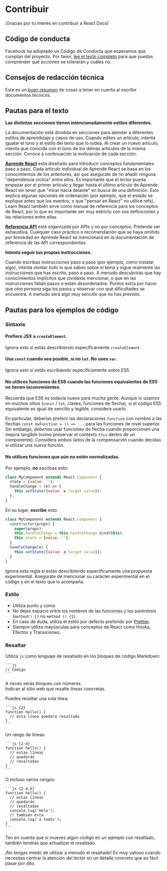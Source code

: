 # Contribuir

¡Gracias por tu interés en contribuir a React Docs!

## Código de conducta

Facebook ha adoptado un Código de Conducta que esperamos que cumplan
del proyecto. Por favor, [lee el texto completo](https://code.facebook.com/codeofconduct)
para que puedas comprender qué acciones se tolerarán y cuáles no.

## Consejos de redacción técnica

Este es un [buen resumen](https://medium.com/@kvosswinkel/coding-like-a-journalist-ee52360a16bc) de cosas a tener en cuenta al escribir documentos técnicos.

## Pautas para el texto

**Las distintas secciones tienen intencionadamente estilos diferentes.**

La documentación está dividida en secciones para atender a diferentes estilos de aprendizaje y casos de uso. Cuando edites un artículo, intenta igualar el tono y el estilo del texto que lo rodea. Al crear un nuevo artículo, intenta que coincida con el tono de los demás artículos de la misma sección. Conoce a continuación la motivación de cada sección.

**[Aprende React](https://es.react.dev/learn)** está diseñado para introducir conceptos fundamentales paso a paso. Cada artículo individual de Aprende React se basa en los conocimientos de los anteriores, así que asegúrate de no añadir ninguna "dependencia cíclica" entre ellos. Es importante que el lector pueda empezar por el primer artículo y llegar hasta el último artículo de Aprende React sin tener que "mirar hacia delante" en busca de una definición. Esto explica algunas opciones de ordenación (por ejemplo, que el estado se explique antes que los eventos, o que "pensar en React" no utilice refs). Learn React también sirve como manual de referencia para los conceptos de React, por lo que es importante ser muy estricto con sus definiciones y las relaciones entre ellas.

**[Referencia API](https://es.react.dev/reference/react)** está organizada por APIs y no por conceptos. Pretende ser exhaustiva. Cualquier caso práctico o recomendación que se haya omitido por brevedad en Aprende React se mencionará en la documentación de referencia de las API correspondientes.

**Intenta seguir tus propias instrucciones.**

Cuando escribas instrucciones paso a paso (por ejemplo, cómo instalar algo), intenta olvidar todo lo que sabes sobre el tema y sigue realmente las instrucciones que has escrito, paso a paso. A menudo descubrirás que hay conocimientos implícitos que olvidaste mencionar, o que en las instrucciones faltan pasos o están desordenados. Puntos extra por hacer que *otra persona* siga los pasos y observar con qué dificultades se encuentra. A menudo será algo muy sencillo que no has previsto.

## Pautas para los ejemplos de código

### Sintaxis

#### Prefiere JSX a `createElement`.

Ignora esto si estás describiendo específicamente `createElement`.

#### Usa `const` cuando sea posible, si no `let`. No uses `var`.

Ignora esto si estás escribiendo específicamente sobre ES5.

#### No utilices funciones de ES6 cuando las funciones equivalentes de ES5 no tienen inconvenientes.

Recuerda que ES6 es todavía nuevo para mucha gente. Aunque lo usamos en muchos sitios (`const` / `let`, clases, funciones de flecha), si el código ES5 equivalente es igual de sencillo y legible, considera usarlo.

En particular, deberías preferir las declaraciones `function` con nombre a las flechas `const myFunction = () => ...` para las funciones de nivel superior. Sin embargo, *deberías* usar funciones de flecha cuando proporcionen una mejora tangible (como preservar el contexto `this` dentro de un componente). Considera ambos lados de la compensación cuando decidas si utilizar una nueva función.

#### No utilices funciones que aún no estén normalizadas.

Por ejemplo, **no** escribas esto:

```js
class MyComponent extends React.Component {
  state = {value: ''};
  handleChange = (e) => {
    this.setState({value: e.target.value});
  };
}
```

En su lugar, **escribe** esto:

```js
class MyComponent extends React.Component {
  constructor(props) {
    super(props);
    this.handleChange = this.handleChange.bind(this);
    this.state = {value: ''};
  }
  handleChange(e) {
    this.setState({value: e.target.value});
  }
}
```

Ignora esta regla si estás describiendo específicamente una propuesta experimental. Asegúrate de mencionar su carácter experimental en el código y en el texto que lo acompaña.

### Estilo

- Utiliza punto y coma.
- No dejes espacio entre los nombres de las funciones y los paréntesis (`method() {}` no `method () {}`).
- En caso de duda, utiliza el estilo por defecto preferido por [Prettier](https://prettier.io/playground/).
- Siempre utiliza mayúsculas para conceptos de React como Hooks, Efectos y Transiciones.

### Resaltar

Utiliza `js` como lenguaje de resaltado en los bloques de código Markdown:

````
```js
// Código
```
````

A veces verás bloques con números.  
Indican al sitio web que resalte líneas concretas.

Puedes resaltar una sola línea:

````
```js {2}
function hello() {
  // esta línea quedará resaltada
}
```
````

Un rango de líneas:

````
```js {2-4}
function hello() {
  // estas líneas
  // quedarán
  // resaltadas
}
```
````

O incluso varios rangos:

````
```js {2-4,6}
function hello() {
  // estas líneas
  // quedarán
  // resaltadas
  console.log('Hola');
  // también ésta
  console.log('a todos');
}
```
````

Ten en cuenta que si mueves algún código en un ejemplo con resaltado, también tendrás que actualizar el resaltado.

¡No tengas miedo de utilizar a menudo el resaltado! Es muy valioso cuando necesitas centrar la atención del lector en un detalle concreto que es fácil pasar por alto.
